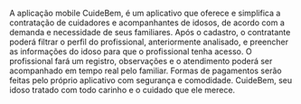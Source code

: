 A aplicação mobile CuideBem, é um aplicativo que oferece e simplifica a contratação de cuidadores e acompanhantes de idosos, de acordo com a demanda e necessidade de seus familiares.
Após o cadastro, o contratante poderá filtrar o perfil do profissional, anteriormente analisado, e preencher as informações do idoso para que o profissional tenha acesso.
O profissional fará um registro, observações e o atendimento poderá ser acompanhado em tempo real pelo familiar. 
Formas de pagamentos serão feitas pelo próprio aplicativo com segurança e comodidade. CuideBem, seu idoso tratado com todo carinho e o cuidado que ele merece.
